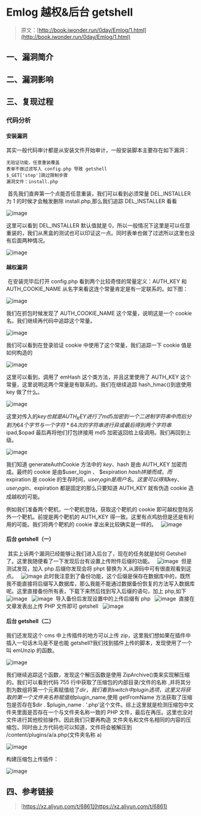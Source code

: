 # Emlog 越权&后台 getshell

> 原文：[http://book.iwonder.run/0day/Emlog/1.html](http://book.iwonder.run/0day/Emlog/1.html)

## 一、漏洞简介

## 二、漏洞影响

## 三、复现过程

### 代码分析

#### 安装漏洞

​ 其实一般代码审计都是从安装文件开始审计，一般安装脚本主要存在如下漏洞：

```
无验证功能，任意重装覆盖
表单不做过滤写入 config.php 导致 getshell
$_GET['step']跳过限制步骤
漏洞文件：install.php 
```

​ ​首先我们直奔第一个点能否任意重装，我们可以看到必须常量 DEL_INSTALLER 为 1 的时候才会触发删除 install.php,那么我们追踪 DEL_INSTALLER 看看

![image](img/c5555a30bc3eee0f7423c0b87ad83202.png)

这里可以看到 DEL_INSTALLER 默认值就是 0，所以一般情况下这里是可以任意重装的，我们从黑盒的测试也可以印证这一点。同时表单也做了过滤所以这里也没有后面两种情况。

![image](img/349c4c4625fbb6cbe034cca7bcbb124f.png)

#### 越权漏洞

​ ​在安装完毕后打开 config.php 看到两个比较奇怪的常量定义：AUTH_KEY 和 AUTH_COOKIE_NAME 从名字来看这连个常量肯定是有一定联系的。如下图：

![image](img/06543edfc438d9f6f6ae7117f796549d.png)

我们在抓包时候发现了 AUTH_COOKIE_NAME 这个常量，说明这是一个 cookie 名。我们继续再代码中追踪这个常量。

![image](img/491b8f835e5d704398dbec444665750f.png)

我们可以看到在登录验证 cookie 中使用了这个常量，我们追踪一下 cookie 值是如何构造的

![image](img/285d4e0ecd40ac01255c4d650353c659.png)

这里可以看到，调用了 emHash 这个类方法，并且这里使用了 AUTH_KEY 这个常量，这里说明这两个常量是有联系的。我们在继续追踪 hash_hmac()到底使用 key 做了什么。

![image](img/f4265484077b1a7af96b730223978f40.png)

这里对传入的$key 也就是 AUTH_KEY 进行了 md5 加密到一个二进制字符串中而后分割为 64 个字节与一个字符*64 次的字符串进行异或最后得到两个字符串$ipad,$opad 最后再将他们打包拼接用 md5 加密返回给上级调用。我们再回到上级。

![image](img/005c82eba4143382031c1f3dcf3cee1c.png)

我们知道 generateAuthCookie 方法中的 $key、$hash 是由 AUTH_KEY 加密而成。最终的 cookie 是由$user_login 、 $expiration $hash 拼接而成，而$expiration 是 cookie 的生存时间，$user_login 是用户名。这里可以得知$key、$user_login、$expiration 都是固定的那么只要知道 AUTH_KEY 就有伪造 cookie 造成越权的可能。

​例如我们准备两个靶机，一个靶机登陆，获取这个靶机的 cookie 即可越权登陆另外一个靶机。前提是两个靶机的 AUTH_KEY 得一致。这里有点鸡肋但是还是有利用的可能。我们将两个靶机的 cookie 拿出来比较确实是一样的。 ​ ​ ![image](img/ee9105d25c4a4b0eb6cd525a08a6d93c.png)

#### 后台 getshell（一）

​ ​其实上诉两个漏洞已经能够让我们进入后台了，现在的任务就是如何 Getshell 了。这里我随便看了一下发现后台有设置上传附件后缀的功能。 ​ ​ ![image](img/370c2ed5ce312dbe64acf3062939fef3.png) ​ ​ 但是测试发现，加入 php 后缀你发现会将 phpt 替换为 X,从源码中可有很直观看到这点。 ​ ​ ![image](img/d1cb160ad6e1c5def22aa02325507492.png) ​ ​此时我注意到了备份功能，这个后缀是保存在数据库中的，既然我不能直接将后缀写入数据库，那么我能不能通过数据备份恢复的方法写入数据库呢。 ​ ​ 这里直接备份所有表，下载下来然后找到写入后缀的语句，加上 php,如下 ​ ​ ![image](img/19cb067809ce51d87aaef47aacb22e2d.png) ​ ​ ![image](img/2a9fa53f09621f402d2d82656bcfe09b.png) ​ ​ 导入备份后发现设置中的上传后缀有 php ​ ​ ![image](img/32783df41522e4040565b29cfa83cf31.png) ​ ​ 直接在文章发表出上传 PHP 文件即可 getshell ​ ​ ![image](img/6ba24a7d08c3c3053037ba8a9a44bc76.png)

#### 后台 getshell（二）

我们还发现这个 cms 中上传插件的地方可以上传 zip，这里我们想如果在插件中插入一句话木马是不是也能 getshell?我们找到插件上传的脚本，发现使用了一个叫 emUnzip 的函数。

![image](img/285d4e0ecd40ac01255c4d650353c659.png)

我们继续追踪这个函数，发现这个解压函数是使用 ZipArchive()类来实现解压缩的。我们可以看到代码 755 行中获取了压缩包的内部目录/文件的名称 ,并将其分割为数组将第一个元素赋值给了$dir，我们看到 switch 中 plugin 选项，这里又将获取的第一个文件夹名称赋值给$plugin_name,使用 getFromName 方法获取了压缩包是否存在$dir . $plugin_name . '.php'这个文件。综上这里就是检测压缩包中文件夹里面是否存在一个与文件夹名称一致的 PHP 文件，最后在再压。这里也没对文件进行其他校验操作。因此我们只要再构造 文件夹名和文件名相同的内容的压缩包，同时由上方代码也可以知道，文件将会被解压到 /content/plugins/a/a.php(文件夹名称 a)

![image](img/a8cf480248dde8fdd0b898fc45d2b25a.png)

构建压缩包上传插件：

![image](img/7ae7ec0ad81a9c3f55072941340a8b95.png)

## 四、参考链接

> [https://xz.aliyun.com/t/6861](https://xz.aliyun.com/t/6861)

